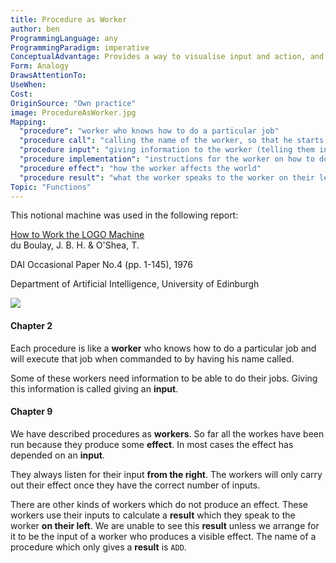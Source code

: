 ```yaml
---
title: Procedure as Worker
author: ben
ProgrammingLanguage: any
ProgrammingParadigm: imperative
ConceptualAdvantage: Provides a way to visualise input and action, and later the difference between action and output. The same visualisation extended to cover user defined procedures, parameters and later to explain sub-procedure calls including recursion.
Form: Analogy
DrawsAttentionTo:
UseWhen:
Cost:
OriginSource: "Own practice"
image: ProcedureAsWorker.jpg
Mapping:
  "procedure": "worker who knows how to do a particular job"
  "procedure call": "calling the name of the worker, so that he starts doing his particular job"
  "procedure input": "giving information to the worker (telling them in their right ear)"
  "procedure implementation": "instructions for the worker on how to do their job"
  "procedure effect": "how the worker affects the world"
  "procedure result": "what the worker speaks to the worker on their left"
Topic: "Functions"
---
```



This notional machine was used in the following report:

<div class="item">
  <div class="content">
    <a class="header"><a href="http://history.dcs.ed.ac.uk/archive/docs/how-to-work-the-logo-machine-dai-op-4.pdf">How to Work the LOGO Machine</a></a>
    <div class="meta">
      <span>du Boulay, J. B. H. & O'Shea, T.</span>
    </div>
    <div class="description">
      <p>DAI Occasional Paper No.4  (pp. 1-145), 1976</p>
    </div>
    <div class="extra">
      Department of Artificial Intelligence, University of Edinburgh
    </div>
  </div>
</div>

<p></p>

<img src="/assets/images/nm/ProcedureAsWorker-Pipeline.png" class="ui fluid bordered image">

#### Chapter 2

Each procedure is like a **worker** who knows how to do a particular job
and will execute that job when commanded to by having his name called.

Some of these workers need information to be able to do their jobs.
Giving this information is called giving an **input**.

#### Chapter 9

We have described procedures as **workers**.
So far all the workes have been run because they produce some **effect**.
In most cases the effect has depended on an **input**.

They always listen for their input **from the right**.
The workers will only carry out their effect once they have the correct number of inputs.

There are other kinds of workers which do not produce an effect.
These workers use their inputs to calculate a **result** which they speak to the worker **on their left**.
We are unable to see this **result** unless we arrange for it to be the input of a worker who produces a visible effect.
The name of a procedure which only gives a **result** is `ADD`.
